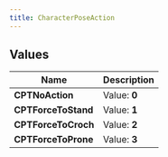 ```yaml
---
title: CharacterPoseAction
---
```


## Values
| Name | Description |
| ---- | ----------- |
| **CPTNoAction** | Value: **0** |
| **CPTForceToStand** | Value: **1** |
| **CPTForceToCroch** | Value: **2** |
| **CPTForceToProne** | Value: **3** |

